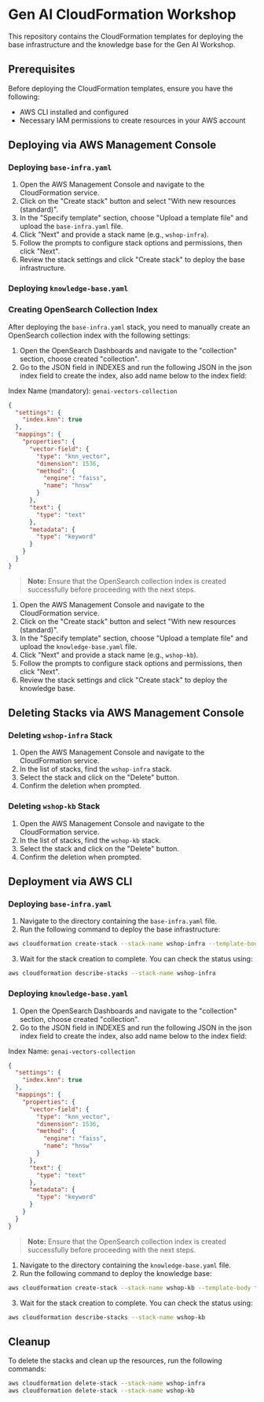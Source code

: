 # Gen AI CloudFormation Workshop

This repository contains the CloudFormation templates for deploying the base infrastructure and the knowledge base for the Gen AI Workshop.

## Prerequisites

Before deploying the CloudFormation templates, ensure you have the following:

- AWS CLI installed and configured
- Necessary IAM permissions to create resources in your AWS account

## Deploying via AWS Management Console

### Deploying `base-infra.yaml`

1. Open the AWS Management Console and navigate to the CloudFormation service.
2. Click on the "Create stack" button and select "With new resources (standard)".
3. In the "Specify template" section, choose "Upload a template file" and upload the `base-infra.yaml` file.
4. Click "Next" and provide a stack name (e.g., `wshop-infra`).
5. Follow the prompts to configure stack options and permissions, then click "Next".
6. Review the stack settings and click "Create stack" to deploy the base infrastructure.

### Deploying `knowledge-base.yaml`

### Creating OpenSearch Collection Index

After deploying the `base-infra.yaml` stack, you need to manually create an OpenSearch collection index with the following settings:

1. Open the OpenSearch Dashboards and navigate to the "collection" section, choose created "collection".
2. Go to the JSON field in INDEXES and run the following JSON in the json index field to create the index, also add name below to the index field:

Index Name (mandatory): `genai-vectors-collection`

  ```json
  {
    "settings": {
      "index.knn": true
    },
    "mappings": {
      "properties": {
        "vector-field": {
          "type": "knn_vector",
          "dimension": 1536,
          "method": {
            "engine": "faiss",
            "name": "hnsw"
          }
        },
        "text": {
          "type": "text"
        },
        "metadata": {
          "type": "keyword"
        }
      }
    }
  }
  ```

> **Note:** Ensure that the OpenSearch collection index is created successfully before proceeding with the next steps.
1. Open the AWS Management Console and navigate to the CloudFormation service.
2. Click on the "Create stack" button and select "With new resources (standard)".
3. In the "Specify template" section, choose "Upload a template file" and upload the `knowledge-base.yaml` file.
4. Click "Next" and provide a stack name (e.g., `wshop-kb`).
5. Follow the prompts to configure stack options and permissions, then click "Next".
6. Review the stack settings and click "Create stack" to deploy the knowledge base.

## Deleting Stacks via AWS Management Console

### Deleting `wshop-infra` Stack

1. Open the AWS Management Console and navigate to the CloudFormation service.
2. In the list of stacks, find the `wshop-infra` stack.
3. Select the stack and click on the "Delete" button.
4. Confirm the deletion when prompted.

### Deleting `wshop-kb` Stack

1. Open the AWS Management Console and navigate to the CloudFormation service.
2. In the list of stacks, find the `wshop-kb` stack.
3. Select the stack and click on the "Delete" button.
4. Confirm the deletion when prompted.


## Deployment via AWS CLI

### Deploying `base-infra.yaml`

1. Navigate to the directory containing the `base-infra.yaml` file.
2. Run the following command to deploy the base infrastructure:

  ```sh
  aws cloudformation create-stack --stack-name wshop-infra --template-body file://base-infra.yaml --capabilities CAPABILITY_NAMED_IAM
  ```

3. Wait for the stack creation to complete. You can check the status using:

  ```sh
  aws cloudformation describe-stacks --stack-name wshop-infra
  ```

### Deploying `knowledge-base.yaml`
1. Open the OpenSearch Dashboards and navigate to the "collection" section, choose created "collection".
2. Go to the JSON field in INDEXES and run the following JSON in the json index field to create the index, also add name below to the index field:

Index Name: `genai-vectors-collection`

  ```json
  {
    "settings": {
      "index.knn": true
    },
    "mappings": {
      "properties": {
        "vector-field": {
          "type": "knn_vector",
          "dimension": 1536,
          "method": {
            "engine": "faiss",
            "name": "hnsw"
          }
        },
        "text": {
          "type": "text"
        },
        "metadata": {
          "type": "keyword"
        }
      }
    }
  }
  ```

> **Note:** Ensure that the OpenSearch collection index is created successfully before proceeding with the next steps.
1. Navigate to the directory containing the `knowledge-base.yaml` file.
2. Run the following command to deploy the knowledge base:

  ```sh
  aws cloudformation create-stack --stack-name wshop-kb --template-body file://knowledge-base.yaml --capabilities CAPABILITY_NAMED_IAM
  ```

3. Wait for the stack creation to complete. You can check the status using:

  ```sh
  aws cloudformation describe-stacks --stack-name wshop-kb
  ```

## Cleanup

To delete the stacks and clean up the resources, run the following commands:

```sh
aws cloudformation delete-stack --stack-name wshop-infra
aws cloudformation delete-stack --stack-name wshop-kb
```
